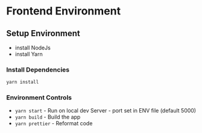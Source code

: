 # Frontend Environment

## Setup Environment

- install NodeJs
- install Yarn

### Install Dependencies

```bash
yarn install
```

### Environment Controls

- `yarn start` - Run on local dev Server - port set in ENV file (default 5000)
- `yarn build` - Build the app
- `yarn prettier` - Reformat code
